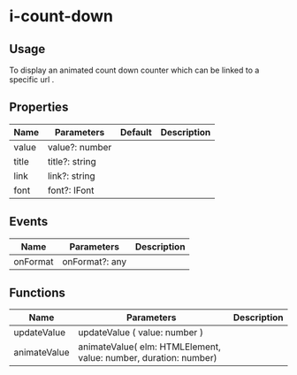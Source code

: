 # i-count-down

## Usage

To display an animated count down counter which can be linked to a specific url .

## Properties

| Name  | Parameters     | Default | Description |
| ----- | -------------- | ------- | ----------- |
| value | value?: number |         |             |
| title | title?: string |         |             |
| link  | link?: string  |         |             |
| font  | font?: IFont   |         |             |

## Events

| Name     | Parameters     | Description |
| -------- | -------------- | ----------- |
| onFormat | onFormat?: any |             |

## Functions

| Name         | Parameters                                                       | Description |
| ------------ | ---------------------------------------------------------------- | ----------- |
| updateValue  | updateValue ( value: number )                                    |             |
| animateValue | animateValue( elm: HTMLElement, value: number, duration: number) |             |
